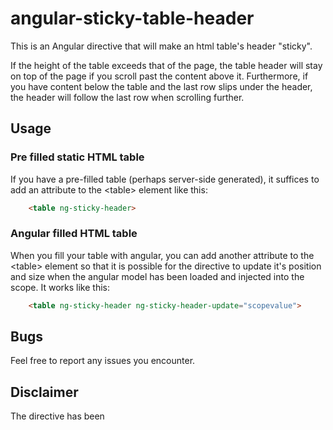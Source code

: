 # angular-sticky-table-header

This is an Angular directive that will make an html table's header "sticky". 

If the height of the table exceeds that of the page, the table header will stay on top of
the page if you scroll past the content above it. Furthermore, if you have content below
the table and the last row slips under the header, the header will follow the last row when
scrolling further.

## Usage

### Pre filled static HTML table
If you have a pre-filled table (perhaps server-side generated), it suffices to add 
an attribute to the &lt;table&gt; element like this: 
```HTML
    <table ng-sticky-header>
```
### Angular filled HTML table
When you fill your table with angular, you can add another attribute to the &lt;table&gt; element
so that it is possible for the directive to update it's position and size when the angular
model has been loaded and injected into the scope. It works like this:
```HTML
    <table ng-sticky-header ng-sticky-header-update="scopevalue">
```    
## Bugs
Feel free to report any issues you encounter.

## Disclaimer
The directive has been
